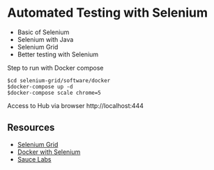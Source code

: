 # Automated Testing with Selenium
* Basic of Selenium
* Selenium with Java
* Selenium Grid
* Better testing with Selenium


Step to run with Docker compose
```
$cd selenium-grid/software/docker
$docker-compose up -d
$docker-compose scale chrome=5
```

Access to Hub via browser  http://localhost:444


## Resources
* [Selenium Grid](https://www.seleniumhq.org/projects/grid/)
* [Docker with Selenium](https://github.com/SeleniumHQ/docker-selenium)
* [Sauce Labs](https://saucelabs.com/)
